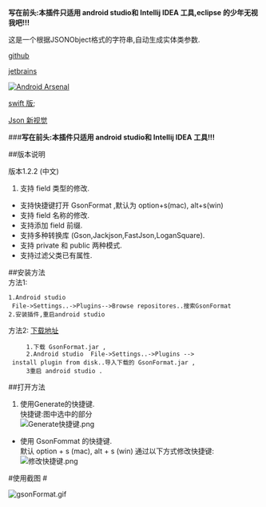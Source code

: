**写在前头:本插件只适用 android studio和 Intellij IDEA 工具,eclipse 的少年无视我吧!!!**

这是一个根据JSONObject格式的字符串,自动生成实体类参数.

  [github](https://github.com/zzz40500/GsonFormat)
  
  [jetbrains](https://plugins.jetbrains.com/plugin/7654?pr=androidstudio)
  
  [![Android Arsenal](https://img.shields.io/badge/Android%20Arsenal-GsonFormat-brightgreen.svg?style=flat)](http://android-arsenal.com/details/1/1896)
  
  [swift 版](https://github.com/EnjoySR/ESJsonFormat-Xcode);
  
  [Json 新视觉](https://github.com/tianzhijiexian/JsonAnnotation)
  
###**写在前头:本插件只适用 android studio和 Intellij IDEA 工具!!!**


##版本说明

版本1.2.2 (中文)   
> 
1. 支持 field 类型的修改.
* 支持快捷键打开 GsonFormat ,默认为 option+s(mac), alt+s(win)
* 支持 field 名称的修改.
* 支持添加 field 前缀.
* 支持多种转换库 (Gson,Jackjson,FastJson,LoganSquare).
* 支持 private 和 public 两种模式.
* 支持过滤父类已有属性.



##安装方法   
方法1:
~~~
1.Android studio  
 File->Settings..->Plugins-->Browse repositores..搜索GsonFormat
2.安装插件,重启android studio
~~~

方法2: [下载地址](https://plugins.jetbrains.com/plugin/7654?pr=androidstudio)
~~~
     1.下载 GsonFormat.jar ,
     2.Android studio  File->Settings..->Plugins -->
 install plugin from disk..导入下载的 GsonFormat.jar ,
     3重启 android studio .
~~~

##打开方法
1. 使用Generate的快捷键.  
  快捷键:图中选中的部分  
![Generate快捷键.png](http://upload-images.jianshu.io/upload_images/166866-2c5168c72b7155ba.png?imageMogr2/auto-orient/strip%7CimageView2/2/w/1240)
 
* 使用 GsonFommat 的快捷键.  
默认 option + s (mac), alt + s (win)
通过以下方式修改快捷键: 
![修改快捷键.png](http://upload-images.jianshu.io/upload_images/166866-f9e20ca0ad7b9ae4.png?imageMogr2/auto-orient/strip%7CimageView2/2/w/1240)


#使用截图 #


![gsonFormat.gif](http://upload-images.jianshu.io/upload_images/166866-ff9dc336af72d7d7.gif?imageMogr2/auto-orient/strip)
